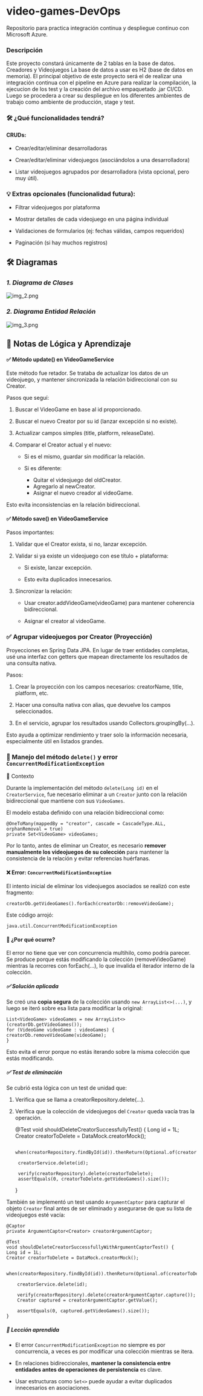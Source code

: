# video-games-DevOps
Repositorio para practica integración continua y despliegue continuo con Microsoft Azure.

### Descripción
Este proyecto constará únicamente de 2 tablas en la base de datos. Creadores y Videojuegos
La base de datos a usar es H2 (base de datos en memoria).
El principal objetivo de este proyecto será el de realizar una integración continua con el pipeline en Azure
para realizar la compilación, la ejecucion de los test y la creación del archivo empaquetado .jar CI/CD.
Luego se procedera a crear su despliegue en los diferentes ambientes de trabajo como ambiente de producción, stage y test.

### 🛠️ ¿Qué funcionalidades tendrá?
#### CRUDs:

- Crear/editar/eliminar desarrolladoras

- Crear/editar/eliminar videojuegos (asociándolos a una desarrolladora)

- Listar videojuegos agrupados por desarrolladora (vista opcional, pero muy útil).

### 💡 Extras opcionales (funcionalidad futura):

- Filtrar videojuegos por plataforma

- Mostrar detalles de cada videojuego en una página individual

- Validaciones de formularios (ej: fechas válidas, campos requeridos)

- Paginación (si hay muchos registros)

## 🛠️ Diagramas

### *1. Diagrama de Clases*
![img_2.png](img_2.png)

### *2. Diagrama Entidad Relación*
![img_3.png](img_3.png)


## 🧠 Notas de Lógica y Aprendizaje
#### ✅ Método update() en VideoGameService

Este método fue retador. Se trataba de actualizar los datos de un videojuego, y mantener sincronizada la relación bidireccional con su Creator.

Pasos que seguí:

1. Buscar el VideoGame en base al id proporcionado.

2. Buscar el nuevo Creator por su id (lanzar excepción si no existe).

3. Actualizar campos simples (title, platform, releaseDate).

4. Comparar el Creator actual y el nuevo:
   - Si es el mismo, guardar sin modificar la relación.

   - Si es diferente:
        -   Quitar el videojuego del oldCreator.
        -   Agregarlo al newCreator.
        - Asignar el nuevo creador al videoGame.

Esto evita inconsistencias en la relación bidireccional.

#### ✅ Método save() en VideoGameService

Pasos importantes:

1. Validar que el Creator exista, si no, lanzar excepción.

2. Validar si ya existe un videojuego con ese título + plataforma:

   - Si existe, lanzar excepción.

   - Esto evita duplicados innecesarios.

3. Sincronizar la relación:

   - Usar creator.addVideoGame(videoGame) para mantener coherencia bidireccional.

    - Asignar el creator al videoGame.

### ✅ Agrupar videojuegos por Creator (Proyección)

Proyecciones en Spring Data JPA. En lugar de traer entidades completas, usé una interfaz con getters que mapean directamente los resultados de una consulta nativa.

Pasos:

1. Crear la proyección con los campos necesarios: creatorName, title, platform, etc.

2. Hacer una consulta nativa con alias, que devuelve los campos seleccionados.

3. En el servicio, agrupar los resultados usando Collectors.groupingBy(...).

Esto ayuda a optimizar rendimiento y traer solo la información necesaria, especialmente útil en listados grandes.

### 🧪 Manejo del método ```delete()``` y error ```ConcurrentModificationException```
🧹 Contexto

Durante la implementación del método ```delete(Long id)``` en el ```CreatorService```, fue necesario eliminar a
un ```Creator``` junto con la relación bidireccional que mantiene con sus ```VideoGames```.

El modelo estaba definido con una relación bidireccional como:

    @OneToMany(mappedBy = "creator", cascade = CascadeType.ALL, orphanRemoval = true)
    private Set<VideoGame> videoGames;

Por lo tanto, antes de eliminar un Creator, es necesario **remover manualmente los videojuegos de su colección** para mantener la consistencia de la relación y evitar referencias huérfanas.

#### ❌ Error: ```ConcurrentModificationException```

El intento inicial de eliminar los videojuegos asociados se realizó con este fragmento:

    creatorDb.getVideoGames().forEach(creatorDb::removeVideoGame);


Este código arrojó:

    java.util.ConcurrentModificationException

#### 🧠 ¿Por qué ocurre?

El error no tiene que ver con concurrencia multihilo, como podría parecer. Se produce porque estás modificando la colección (removeVideoGame) mientras la recorres con forEach(...), lo que invalida el iterador interno de la colección.

##### ✅ Solución aplicada

Se creó una **copia segura** de la colección usando ```new ArrayList<>(...)```, y luego se iteró sobre esa lista para modificar la original:

    List<VideoGame> videoGames = new ArrayList<>(creatorDb.getVideoGames());
    for (VideoGame videoGame : videoGames) {
    creatorDb.removeVideoGame(videoGame);
    }


Esto evita el error porque no estás iterando sobre la misma colección que estás modificando.

##### ✅ Test de eliminación

Se cubrió esta lógica con un test de unidad que:

1. Verifica que se llama a creatorRepository.delete(...).

2. Verifica que la colección de videojuegos del ```Creator``` queda vacía tras la operación.


    @Test
    void shouldDeleteCreatorSuccessfullyTest() {
    Long id = 1L;
    Creator creatorToDelete = DataMock.creatorMock();
    
        when(creatorRepository.findById(id)).thenReturn(Optional.of(creatorToDelete));
    
        creatorService.delete(id);
    
        verify(creatorRepository).delete(creatorToDelete);
        assertEquals(0, creatorToDelete.getVideoGames().size());
    }


También se implementó un test usando ```ArgumentCaptor``` para capturar el objeto ```Creator``` final antes de ser eliminado y asegurarse de que su lista de videojuegos esté vacía:

    @Captor
    private ArgumentCaptor<Creator> creatorArgumentCaptor;
    
    @Test
    void shouldDeleteCreatorSuccessfullyWithArgumentCaptorTest() {
    Long id = 1L;
    Creator creatorToDelete = DataMock.creatorMock();
    
        when(creatorRepository.findById(id)).thenReturn(Optional.of(creatorToDelete));
    
        creatorService.delete(id);
    
        verify(creatorRepository).delete(creatorArgumentCaptor.capture());
        Creator captured = creatorArgumentCaptor.getValue();
    
        assertEquals(0, captured.getVideoGames().size());
    }

##### 📘 Lección aprendida

* El error ```ConcurrentModificationException``` no siempre es por concurrencia, a veces es por modificar una colección mientras se itera.

* En relaciones bidireccionales, **mantener la consistencia entre entidades antes de operaciones de persistencia** es clave.

* Usar estructuras como ```Set<>``` puede ayudar a evitar duplicados innecesarios en asociaciones.